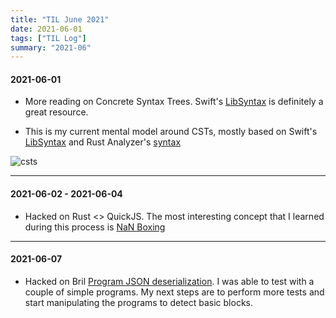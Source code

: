```yaml
---
title: "TIL June 2021"
date: 2021-06-01
tags: ["TIL Log"]
summary: "2021-06"
---
```


#### 2021-06-01

- More reading on Concrete Syntax Trees.
  Swift's [LibSyntax](https://github.com/apple/swift/tree/main/lib/Syntax) is
  definitely a great resource.

- This is my current mental model around CSTs, mostly based on Swift's
  [LibSyntax](https://github.com/apple/swift/tree/main/lib/Syntax) and Rust
  Analyzer's
  [syntax](https://github.com/rust-analyzer/rust-analyzer/blob/master/docs/dev/syntax.md)

![csts](../../img/CST.png)

---

#### 2021-06-02 - 2021-06-04

- Hacked on Rust <> QuickJS. The most interesting concept that
  I learned during this process is [NaN Boxing](https://craftinginterpreters.com/optimization.html#nan-boxing)

---

#### 2021-06-07

- Hacked on Bril [Program JSON deserialization](https://github.com/saulecabrera/brilhs/pull/1). I was able to test with a couple
  of simple programs. My next steps are to perform more tests and start
  manipulating the programs to detect basic blocks.
